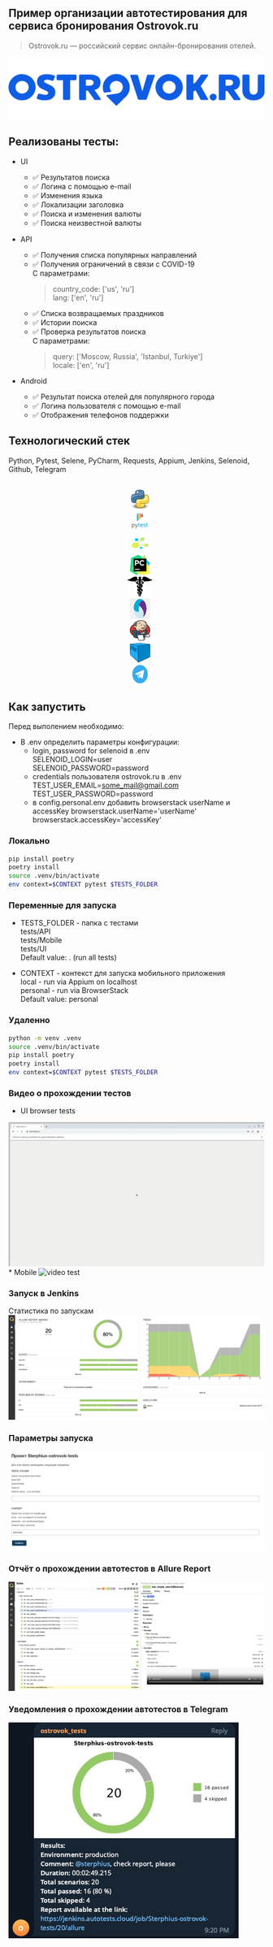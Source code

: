 ## Пример организации автотестирования для cервиса бронирования Ostrovok.ru
> Ostrovok.ru — российский сервис онлайн-бронирования отелей.

<img src="resources/Ostrovok_logo.png" alt="Ostrovok_logo" border="0" />

## Реализованы тесты:
* UI
  * ✅ Результатов поиска
  * ✅ Логина с помощью e-mail
  * ✅ Изменения языка
  * ✅ Локализации заголовка
  * ✅ Поиска и изменения валюты
  * ✅ Поиска неизвестной валюты
    
* API
  * ✅ Получения списка популярных направлений
  * ✅ Получения ограничений в связи с COVID-19 \
  С  параметрами:
    > country_code: ['us', 'ru'] \
    > lang: ['en', 'ru']
  * ✅ Списка возвращаемых праздников
  * ✅ Истории поиска
  * ✅ Проверка результатов поиска \
    С  параметрами:
    > query: ['Moscow, Russia', 'Istanbul, Turkiye'] \
    > locale: ['en', 'ru']

* Android
  * ✅ Результат поиска отелей для популярного города
  * ✅ Логина пользователя с помощью e-mail
  * ✅ Отображения телефонов поддержки


## Технологический стек
Python, Pytest, Selene, PyCharm, Requests, Appium, Jenkins, Selenoid, Github, Telegram

<p  align="center">
<code>
  <img src="resources/python.png" width="40" height="40"  alt="Python"/>
  <img src="resources/pytest.png" width="40" height="40"  alt="Pytest"/>
  <img src="resources/selene.png" width="50" height="40"  alt="Selene"/>
  <img src="resources/pysharm.png" width="40" height="40"  alt="PyCharm"/>
  <img src="resources/request.png" width="50" height="40"  alt="Requests"/>
  <img src="resources/appium.png" width="40" height="40"  alt="Appium"/>
  <img src="resources/Jenkins.jpg" width="40" height="40"  alt="Jenkins"/>
  <img src="resources/selenoid.png" width="40" height="40"  alt="Selenoid"/>
  <img src="resources/telegram-logo.png" width="40" height="40"  alt="Telegram"/>
</code>
</p>

## Как запустить
Перед выполением необходимо:
* В .env определить параметры конфигурации:
    - login, password for selenoid в .env  
    SELENOID_LOGIN=user  
    SELENOID_PASSWORD=password
    - credentials пользователя ostrovok.ru в .env  
    TEST_USER_EMAIL=some_mail@gmail.com  
    TEST_USER_PASSWORD=password
    - в config.personal.env добавить browserstack userName и accessKey
    browserstack.userName='userName'
    browserstack.accessKey='accessKey'

### Локально
```bash
pip install poetry
poetry install
source .venv/bin/activate
env context=$CONTEXT pytest $TESTS_FOLDER
```

### Переменные для запуска
* TESTS_FOLDER - папка с тестами\
tests/API\
tests/Mobile\
tests/UI\
Default value: . (run all tests)

* CONTEXT - контекст для запуска мобильного приложения\
local - run via Appium on localhost\
personal - run via BrowserStack\
Default value: personal

### Удаленно
```bash
python -m venv .venv
source .venv/bin/activate
pip install poetry
poetry install
env context=$CONTEXT pytest $TESTS_FOLDER
```

### Видео о прохождении тестов
* UI browser tests  
<img src="resources/test_run.gif" alt="video test" border="0" />
* Mobile  
<img src="resources/mobile.gif" alt="video test" border="0" />

### Запуск в Jenkins
Статистика по запускам <br >
<img src="resources/allure_stats.png" alt="Статистика по запускам" border="0">

### Параметры запуска <br >
<img src="resources/jenkins_params.png" alt="Jenkins" border="0">

### Отчёт о прохождении автотестов в Allure Report
<img src="resources/allure_report.png" alt="Allure-Report" border="0">

### Уведомления о прохождении автотестов в Telegram
<img src="resources/telegram_notification.png" alt="telegram-bot" border="0">